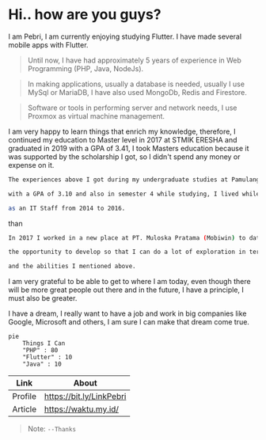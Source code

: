 # Hi.. how are you guys?


I am Pebri, I am currently enjoying studying Flutter. I have made several mobile apps with Flutter.

> Until now, I have had approximately 5 years of experience in Web Programming (PHP, Java, NodeJs).

> In making applications, usually a database is needed, usually I use MySql or MariaDB, I have also used MongoDb, Redis and Firestore.

> Software or tools in performing server and network needs, I use Proxmox as virtual machine management.

I am very happy to learn things that enrich my knowledge, therefore, I continued my education to Master level in 2017 at STMIK ERESHA and graduated in 2019 with a GPA of 3.41, I took Masters education because it was supported by the scholarship I got, so I didn't spend any money or expense on it.

```sh
The experiences above I got during my undergraduate studies at Pamulang University which I lived from 2012 to 2016
```
```sh
with a GPA of 3.10 and also in semester 4 while studying, I lived while working at the Jakarta Nanyang School
```
```sh
as an IT Staff from 2014 to 2016.
```
than
```sh
In 2017 I worked in a new place at PT. Muloska Pratama (Mobiwin) to date. Here I am very happy to be given
```
```sh
the opportunity to develop so that I can do a lot of exploration in terms of learning new programming languages
```
```sh
and the abilities I mentioned above.
```
I am very grateful to be able to get to where I am today, even though there will be more great people out there and in the future, I have a principle, I must also be greater.

I have a dream, I really want to have a job and work in big companies like Google, Microsoft and others, I am sure I can make that dream come true.

<!-- [![Top Langs](https://github-readme-stats.vercel.app/api/top-langs/?username=aquarink&layout=compact)](https://github.com/anuraghazra/github-readme-stats) -->

```mermaid
pie
    Things I Can
    "PHP" : 80
    "Flutter" : 10
    "Java" : 10 
```

| Link | About |
| ------ | ------ |
| Profile | https://bit.ly/LinkPebri |
| Article | https://waktu.my.id/ |

> Note: `--Thanks`
